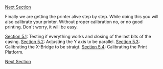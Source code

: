 [Next Section](https://github.com/laydrop/i3-Berlin/wiki/Section-6-Printing)

Finally we are getting the printer alive step by step. While doing this you will also calibrate your printer. Without proper calibration no, or no good printing. Don´t worry, it will be easy.

[Section 5.1](https://github.com/laydrop/i3-Berlin/wiki/Section-5.1-Testing-Functionality): Testing if everything works and closing of the last bits of the casing.
 [Section 5.2](https://github.com/laydrop/i3-Berlin/wiki/Section-5.2-Calibrating-the-Y-Axis): Adjusting the Y axis to be parallel.
 [Section 5.3](https://github.com/laydrop/i3-Berlin/wiki/Section-5.3-Calibrate-the-X-Axis): Calibrating the X-Bridge to be straigt.
 [Section 5.4](https://github.com/laydrop/i3-Berlin/wiki/Section-5.4-Calibrating-the-Print-Platform): Calibrating the Print Platform.

[Next Section](https://github.com/laydrop/i3-Berlin/wiki/Section-6-Printing)
